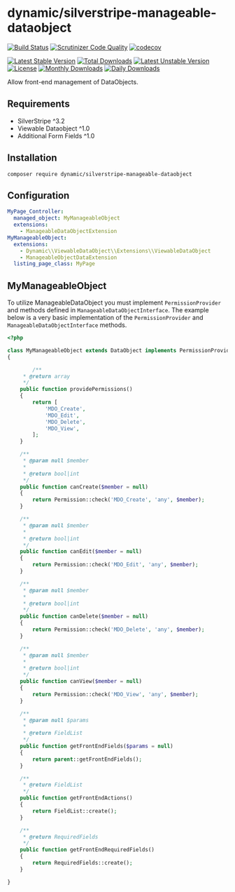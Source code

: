 # dynamic/silverstripe-manageable-dataobject

[![Build Status](https://travis-ci.org/dynamic/silverstripe-manageable-dataobject.svg?branch=master)](https://travis-ci.org/dynamic/silverstripe-manageable-dataobject)
[![Scrutinizer Code Quality](https://scrutinizer-ci.com/g/dynamic/silverstripe-manageable-dataobject/badges/quality-score.png?b=master)](https://scrutinizer-ci.com/g/dynamic/silverstripe-manageable-dataobject/?branch=master)
[![codecov](https://codecov.io/gh/dynamic/silverstripe-manageable-dataobject/branch/master/graph/badge.svg)](https://codecov.io/gh/dynamic/silverstripe-manageable-dataobject)

[![Latest Stable Version](https://poser.pugx.org/dynamic/silverstripe-manageable-dataobject/v/stable)](https://packagist.org/packages/dynamic/silverstripe-manageable-dataobject)
[![Total Downloads](https://poser.pugx.org/dynamic/silverstripe-manageable-dataobject/downloads)](https://packagist.org/packages/dynamic/silverstripe-manageable-dataobject)
[![Latest Unstable Version](https://poser.pugx.org/dynamic/silverstripe-manageable-dataobject/v/unstable)](https://packagist.org/packages/dynamic/silverstripe-manageable-dataobject)
[![License](https://poser.pugx.org/dynamic/silverstripe-manageable-dataobject/license)](https://packagist.org/packages/dynamic/silverstripe-manageable-dataobject)
[![Monthly Downloads](https://poser.pugx.org/dynamic/silverstripe-manageable-dataobject/d/monthly)](https://packagist.org/packages/dynamic/silverstripe-manageable-dataobject)
[![Daily Downloads](https://poser.pugx.org/dynamic/silverstripe-manageable-dataobject/d/daily)](https://packagist.org/packages/dynamic/silverstripe-manageable-dataobject)

Allow front-end management of DataObjects.

## Requirements

- SilverStripe ^3.2
- Viewable Dataobject ^1.0
- Additional Form Fields ^1.0

## Installation

`composer require dynamic/silverstripe-manageable-dataobject`

## Configuration

```yml
MyPage_Controller:
  managed_object: MyManageableObject
  extensions:
    - ManageableDataObjectExtension
MyManageableObject:
  extensions:
    - Dynamic\\ViewableDataObject\\Extensions\\ViewableDataObject
    - ManageableObjectDataExtension
  listing_page_class: MyPage
```

## MyManageableObject

To utilize ManageableDataObject you must implement `PermissionProvider` and methods defined in `ManageableDataObjectInterface`. The example below is a very basic implementation of the `PermissionProvider` and `ManageableDataObjectInterface` methods.

```php
<?php

class MyManageableObject extends DataObject implements PermissionProvider, ManageableDataObjectInterface
{

        /**
     * @return array
     */
    public function providePermissions()
    {
        return [
            'MDO_Create',
            'MDO_Edit',
            'MDO_Delete',
            'MDO_View',
        ];
    }

    /**
     * @param null $member
     *
     * @return bool|int
     */
    public function canCreate($member = null)
    {
        return Permission::check('MDO_Create', 'any', $member);
    }

    /**
     * @param null $member
     *
     * @return bool|int
     */
    public function canEdit($member = null)
    {
        return Permission::check('MDO_Edit', 'any', $member);
    }

    /**
     * @param null $member
     *
     * @return bool|int
     */
    public function canDelete($member = null)
    {
        return Permission::check('MDO_Delete', 'any', $member);
    }

    /**
     * @param null $member
     *
     * @return bool|int
     */
    public function canView($member = null)
    {
        return Permission::check('MDO_View', 'any', $member);
    }

    /**
     * @param null $params
     *
     * @return FieldList
     */
    public function getFrontEndFields($params = null)
    {
        return parent::getFrontEndFields();
    }

    /**
     * @return FieldList
     */
    public function getFrontEndActions()
    {
        return FieldList::create();
    }

    /**
     * @return RequiredFields
     */
    public function getFrontEndRequiredFields()
    {
        return RequiredFields::create();
    }

}
```

